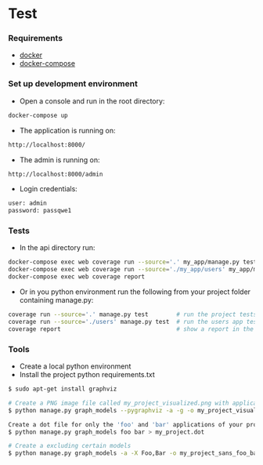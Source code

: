 Test
===========

### Requirements
* [docker](https://docs.docker.com/install/linux/docker-ce/ubuntu/)
* [docker-compose](https://docs.docker.com/compose/install/)

### Set up development environment
* Open a console and run in the root directory:
```sh
docker-compose up
```
* The application is running on:
```sh
http://localhost:8000/
```

* The admin is running on:
```sh
http://localhost:8000/admin
```
* Login credentials:
```sh
user: admin
password: passqwe1
```

### Tests

*  In the api directory run:
```sh
docker-compose exec web coverage run --source='.' my_app/manage.py test my_app
docker-compose exec web coverage run --source='./my_app/users' my_app/manage.py test users
docker-compose exec web coverage report

```

* Or in you python environment run the following from your project folder containing manage.py:
```sh
coverage run --source='.' manage.py test        # run the project tests
coverage run --source='./users' manage.py test  # run the users app tests
coverage report                                 # show a report in the terminal
```

### Tools
* Create a local python environment
* Install the project python requirements.txt
```sh
$ sudo apt-get install graphviz

# Create a PNG image file called my_project_visualized.png with application grouping
$ python manage.py graph_models --pygraphviz -a -g -o my_project_visualized.png

Create a dot file for only the 'foo' and 'bar' applications of your project
$ python manage.py graph_models foo bar > my_project.dot

# Create a excluding certain models
$ python manage.py graph_models -a -X Foo,Bar -o my_project_sans_foo_bar.png
```
